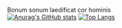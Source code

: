 Bonum sonum laedificat cor hominis  
[![Anurag's GitHub stats](https://github-readme-stats.vercel.app/api?username=momoladebrouill&theme=kacho_ga&hide_border=true&show_icons=true&hide=stars)](https://github.com/anuraghazra/github-readme-stats)
[![Top Langs](https://github-readme-stats.vercel.app/api/top-langs/?username=momoladebrouill&theme=kacho_ga&layout=compact&hide_border=true)](https://github.com/anuraghazra/github-readme-stats)
